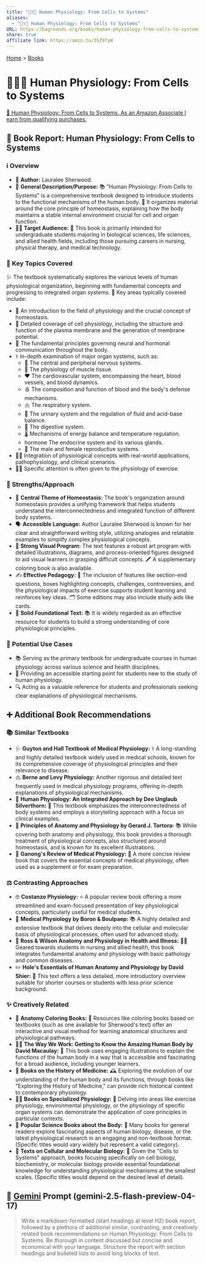 ```yaml
---
title: "🧑‍⚕️🧩 Human Physiology: From Cells to Systems"
aliases:
  - "🧑‍⚕️🧩 Human Physiology: From Cells to Systems"
URL: https://bagrounds.org/books/human-physiology-from-cells-to-systems
share: true
affiliate link: https://amzn.to/3SZ9TyW
---
```

[Home](../index.md) > [Books](./index.md)  
# 🧑‍⚕️🧩 Human Physiology: From Cells to Systems  
[🛒 Human Physiology: From Cells to Systems. As an Amazon Associate I earn from qualifying purchases.](https://amzn.to/3SZ9TyW)  
  
## 📖 Book Report: Human Physiology: From Cells to Systems  
  
### ℹ️ Overview  
  
* 👤 **Author:** Lauralee Sherwood.  
* 🎯 **General Description/Purpose:** 📚 "Human Physiology: From Cells to Systems" is a comprehensive textbook designed to introduce students to the functional mechanisms of the human body. 🏡 It organizes material around the core principle of homeostasis, explaining how the body maintains a stable internal environment crucial for cell and organ function.  
* 🧑‍🎓 **Target Audience:** 🏫 This book is primarily intended for undergraduate students majoring in biological sciences, life sciences, and allied health fields, including those pursuing careers in nursing, physical therapy, and medical technology.  
  
### 🔑 Key Topics Covered  
  
🩺 The textbook systematically explores the various levels of human physiological organization, beginning with fundamental concepts and progressing to integrated organ systems. 🧬 Key areas typically covered include:  
  
* 👋 An introduction to the field of physiology and the crucial concept of homeostasis.  
* 🔬 Detailed coverage of cell physiology, including the structure and function of the plasma membrane and the generation of membrane potential.  
* 🧠 The fundamental principles governing neural and hormonal communication throughout the body.  
* ⚕️ In-depth examination of major organ systems, such as:  
    * 🧠 The central and peripheral nervous systems.  
    * 💪 The physiology of muscle tissue.  
    * ❤️ The cardiovascular system, encompassing the heart, blood vessels, and blood dynamics.  
    * 🩸 The composition and function of blood and the body's defense mechanisms.  
    * 🫁 The respiratory system.  
    * 🚽 The urinary system and the regulation of fluid and acid-base balance.  
    * 🍕 The digestive system.  
    * 🌡️ Mechanisms of energy balance and temperature regulation.  
    * hormone The endocrine system and its various glands.  
    * 🤰 The male and female reproductive systems.  
* 🧑‍⚕️ Integration of physiological concepts with real-world applications, pathophysiology, and clinical scenarios.  
* 🏃‍♀️ Specific attention is often given to the physiology of exercise.  
  
### 💪 Strengths/Approach  
  
* 🏡 **Central Theme of Homeostasis:** The book's organization around homeostasis provides a unifying framework that helps students understand the interconnectedness and integrated function of different body systems.  
* 🗣️ **Accessible Language:** Author Lauralee Sherwood is known for her clear and straightforward writing style, utilizing analogies and relatable examples to simplify complex physiological concepts.  
* 🎨 **Strong Visual Program:** The text features a robust art program with detailed illustrations, diagrams, and process-oriented figures designed to aid visual learners in grasping difficult concepts. 🖍️ A supplementary coloring book is also available.  
* ✍️ **Effective Pedagogy:** 🤔 The inclusion of features like section-end questions, boxes highlighting concepts, challenges, controversies, and the physiological impacts of exercise supports student learning and reinforces key ideas. 🗂️ Some editions may also include study aids like cards.  
* 🧱 **Solid Foundational Text:** 📚 It is widely regarded as an effective resource for students to build a strong understanding of core physiological principles.  
  
### 🧪 Potential Use Cases  
  
* 📚 Serving as the primary textbook for undergraduate courses in human physiology across various science and health disciplines.  
* 🚀 Providing an accessible starting point for students new to the study of human physiology.  
* 🔍 Acting as a valuable reference for students and professionals seeking clear explanations of physiological mechanisms.  
  
## ➕ Additional Book Recommendations  
  
### 📚 Similar Textbooks  
  
* 🩺 **Guyton and Hall Textbook of Medical Physiology:** ⚕️ A long-standing and highly detailed textbook widely used in medical schools, known for its comprehensive coverage of physiological principles and their relevance to disease.  
* 🫁 **Berne and Levy Physiology:** Another rigorous and detailed text frequently used in medical physiology programs, offering in-depth explanations of physiological mechanisms.  
* 🔗 **Human Physiology: An Integrated Approach by Dee Unglaub Silverthorn:** 📖 This textbook emphasizes the interconnectedness of body systems and employs a storytelling approach with a focus on clinical examples.  
* 🦴 **Principles of Anatomy and Physiology by Gerard J. Tortora:** 📚 While covering both anatomy and physiology, this book provides a thorough treatment of physiological concepts, also structured around homeostasis, and is known for its excellent illustrations.  
* 📝 **Ganong's Review of Medical Physiology:** 📑 A more concise review book that covers the essential concepts of medical physiology, often used as a supplement or for exam preparation.  
  
### ⚖️ Contrasting Approaches  
  
* 🤓 **Costanzo Physiology:** ⭐️ A popular review book offering a more streamlined and exam-focused presentation of key physiological concepts, particularly useful for medical students.  
* 🔬 **Medical Physiology by Boron & Boulpaep:** 📚 A highly detailed and extensive textbook that delves deeply into the cellular and molecular basis of physiological processes, often used for advanced study.  
* 🏥 **Ross & Wilson Anatomy and Physiology in Health and Illness:** 👩‍⚕️ Geared towards students in nursing and allied health, this book integrates fundamental anatomy and physiology with basic pathology and common diseases.  
* ✏️ **Hole's Essentials of Human Anatomy and Physiology by David Shier:** 📖 This text offers a less detailed, more introductory overview suitable for shorter courses or students with less prior science background.  
  
### ✨ Creatively Related  
  
* 🎨 **Anatomy Coloring Books:** 🌈 Resources like coloring books based on textbooks (such as one available for Sherwood's text) offer an interactive and visual method for learning anatomical structures and physiological pathways.  
* 🧑‍🎨 **The Way We Work: Getting to Know the Amazing Human Body by David Macaulay:** 📖 This book uses engaging illustrations to explain the functions of the human body in a way that is accessible and fascinating for a broad audience, including younger learners.  
* 📜 **Books on the History of Medicine:** 🕰️ Exploring the evolution of our understanding of the human body and its functions, through books like "Exploring the History of Medicine," can provide rich historical context to contemporary physiology.  
* 🏋️‍♂️ **Books on Specialized Physiology:** 🚴 Delving into areas like exercise physiology, environmental physiology, or the physiology of specific organ systems can demonstrate the application of core principles in particular contexts.  
* 📰 **Popular Science Books about the Body:** 📖 Many books for general readers explore fascinating aspects of human biology, disease, or the latest physiological research in an engaging and non-textbook format. (Specific titles would vary widely but represent a valid category).  
* 🧬 **Texts on Cellular and Molecular Biology:** 🦠 Given the "Cells to Systems" approach, books focusing specifically on cell biology, biochemistry, or molecular biology provide essential foundational knowledge for understanding physiological mechanisms at the smallest scales. (Specific titles would depend on the desired level of detail).  
  
## 💬 [Gemini](../software/gemini.md) Prompt (gemini-2.5-flash-preview-04-17)  
> Write a markdown-formatted (start headings at level H2) book report, followed by a plethora of additional similar, contrasting, and creatively related book recommendations on Human Physiology: From Cells to Systems. Be thorough in content discussed but concise and economical with your language. Structure the report with section headings and bulleted lists to avoid long blocks of text.